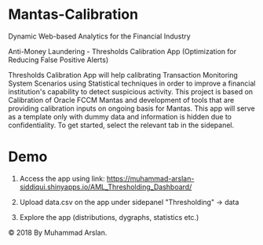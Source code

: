 # Mantas-Calibration
Dynamic Web-based Analytics for the Financial Industry

Anti-Money Laundering - Thresholds Calibration App (Optimization for Reducing False Positive Alerts)

Thresholds Calibration App will help calibrating Transaction Monitoring System Scenarios using Statistical techniques in order to improve a financial institution's capability to detect suspicious activity.
This project is based on Calibration of Oracle FCCM Mantas and development of tools that are providing calibration inputs on ongoing basis for Mantas.
This app will serve as a template only with dummy data and information is hidden due to confidentiality. To get started, select the relevant tab in the sidepanel.

# Demo

1. Access the app using link: https://muhammad-arslan-siddiqui.shinyapps.io/AML_Thresholding_Dashboard/

2. Upload data.csv on the app under sidepanel "Thresholding" -> data

3. Explore the app (distributions, dygraphs, statistics etc.)


© 2018 By Muhammad Arslan.
